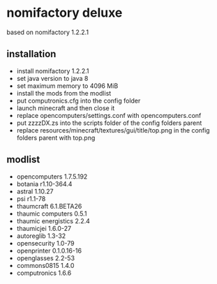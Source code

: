 # nomifactory deluxe
based on nomifactory 1.2.2.1

## installation
- install nomifactory 1.2.2.1
- set java version to java 8
- set maximum memory to 4096 MiB
- install the mods from the modlist
- put computronics.cfg into the config folder
- launch minecraft and then close it
- replace opencomputers/settings.conf with opencomputers.conf
- put zzzzDX.zs into the scripts folder of the config folders parent
- replace resources/minecraft/textures/gui/title/top.png in the config folders parent with top.png


## modlist
- opencomputers 1.7.5.192
- botania r1.10-364.4
- astral 1.10.27
- psi r1.1-78
- thaumcraft 6.1.BETA26
- thaumic computers 0.5.1
- thaumic energistics 2.2.4
- thaumicjei 1.6.0-27
- autoreglib 1.3-32
- opensecurity 1.0-79
- openprinter 0.1.0.16-16
- openglasses 2.2-53
- commons0815 1.4.0
- computronics 1.6.6